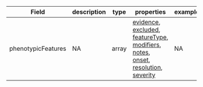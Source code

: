 |Field | description | type | properties | example | enum|
| ---| ---| ---| ---| ---| --- |
| phenotypicFeatures | NA | array | [evidence](./evidence.md), [excluded](./excluded.md), [featureType](./featureType.md), [modifiers](./modifiers.md), [notes](./notes.md), [onset](./onset.md), [resolution](./resolution.md), [severity](./severity.md) | NA | NA|
